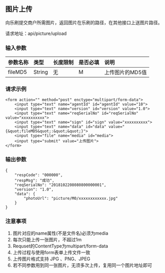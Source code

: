 ##  图片上传 ##
向乐刷提交商户所需图片，返回图片在乐刷的路径，在其他接口上送图片路径。

请求地址：api/picture/upload
###  输入参数 ###
|参数名称|类型|长度限制|是否必填|说明|
|:---|:---|:---|:---|:---|
|fileMD5|String|无|M|上传图片的MD5值|
###  请求示例 ###
```
<form action="" method="post" enctype="multipart/form-data">
	<input type="text" name="agentId" id="agentId" value="10">
    <input type="text" name="version" id="version" value="1.0">
    <input type="text" name="reqSerialNo" id="reqSerialNo" value="xxxxxxxxxx">
    <input type="text" name="sign" id="sign" value="xxxxxxxxxx">
    <input type="text" name="data" id="data" value="{&quot;fileMD5&quot;:&quot;&quot;}">
    <input type="file" name="media" id="media">
    <input type="submit" value="上传图片">
</form>

```
###  输出参数 ###
```
{
	"respCode": "000000",
	"respMsg": "成功",
	"reqSerialNo": "2018102208080800000001",
	"version": "1.0",
	"data": {
		"photoUrl": "picture/M0/xxxxxxxxxxxx.jpg"
	}
}
```
###  注意事项 ###
1. 图片对应的name属性(不是文件名)必须为media
2. 每次只能上传一张图片，不超过1m
3. Requset的ContentType为multipart/form-data
4. 上传过程与使用form表单上传文件一致
5. 上传图片格式支持 JPG 、PNG、JPEG
6. 若不同参数用到同一张图片，无须多次上传，复用同一个图片地址即可
